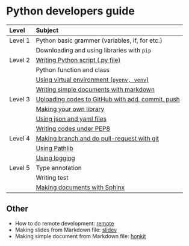 # Python developers guide

| Level   | Subject                                                                        |
| :------ | :----------------------------------------------------------------------------- |
| Level 1 | Python basic grammer (variables, if, for etc.)                                 |
|         | Downloading and using libraries with `pip`                                     |
| Level 2 | [Writing Python script (.py file)](./markdown/writing_script.md)               |
|         | Python function and class                                                      |
|         | [Using virtual environment (`pyenv, venv`)](./markdown/virtual_environment.md) |
|         | [Writing simple documents with markdown](./markdown/markdown.md)               |
| Level 3 | [Uploading codes to GitHub with add, commit, push](./markdown/git_commit.md)   |
|         | [Making your own library](./markdown/makeing_library.md)                       |
|         | [Using json and yaml files](./markdown/json_and_yaml.md)                       |
|         | [Writing codes under PEP8](./markdown/pep8.md)                                 |
| Level 4 | [Making branch and do pull-request with git](./markdown/git_branch.md)         |
|         | [Using Pathlib](./markdown/pathlib.md)                                         |
|         | [Using logging](./markdown/logging.md)                                         |
| Level 5 | Type annotation                                                                |
|         | Writing test                                                                   |
|         | [Making documents with Sphinx](./markdown/sphinx.md)                           |

## Other
* How to do remote development: [remote](./markdown/remote.md)
* Making slides from Markdown file: [slidev](./markdown/slidev.md)
* Making simple document from Markdown file: [honkit](./markdown/honkit.md)
